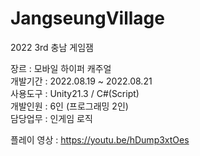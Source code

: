 # JangseungVillage
2022 3rd 충남 게임잼

장르     : 모바일 하이퍼 캐주얼 </br>
개발기간 : 2022.08.19 ~ 2022.08.21 </br>
사용도구 : Unity21.3 / C#(Script) </br>
개발인원 : 6인 (프로그래밍 2인) </br>
담당업무 : 인게임 로직 </br>

플레이 영상 : https://youtu.be/hDump3xtOes
